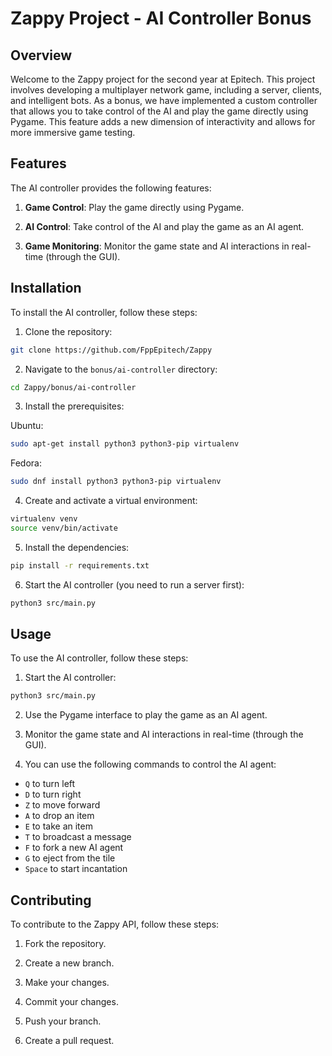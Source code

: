 # Zappy Project - AI Controller Bonus

## Overview

Welcome to the Zappy project for the second year at Epitech. This project involves developing a multiplayer network game, including a server, clients, and intelligent bots. As a bonus, we have implemented a custom controller that allows you to take control of the AI and play the game directly using Pygame. This feature adds a new dimension of interactivity and allows for more immersive game testing.

## Features

The AI controller provides the following features:

1. **Game Control**: Play the game directly using Pygame.

2. **AI Control**: Take control of the AI and play the game as an AI agent.

3. **Game Monitoring**: Monitor the game state and AI interactions in real-time (through the GUI).

## Installation

To install the AI controller, follow these steps:

1. Clone the repository:

```bash
git clone https://github.com/FppEpitech/Zappy
```

2. Navigate to the `bonus/ai-controller` directory:

```bash
cd Zappy/bonus/ai-controller
```

3. Install the prerequisites:

Ubuntu:

```bash
sudo apt-get install python3 python3-pip virtualenv
```

Fedora:

```bash
sudo dnf install python3 python3-pip virtualenv
```

4. Create and activate a virtual environment:

```bash
virtualenv venv
source venv/bin/activate
```

5. Install the dependencies:

```bash
pip install -r requirements.txt
```

6. Start the AI controller (you need to run a server first):

```bash
python3 src/main.py
```

## Usage

To use the AI controller, follow these steps:

1. Start the AI controller:

```bash
python3 src/main.py
```

2. Use the Pygame interface to play the game as an AI agent.

3. Monitor the game state and AI interactions in real-time (through the GUI).

4. You can use the following commands to control the AI agent:
- `Q` to turn left
- `D` to turn right
- `Z` to move forward
- `A` to drop an item
- `E` to take an item
- `T` to broadcast a message
- `F` to fork a new AI agent
- `G` to eject from the tile
- `Space` to start incantation


## Contributing

To contribute to the Zappy API, follow these steps:

1. Fork the repository.

2. Create a new branch.

3. Make your changes.

4. Commit your changes.

5. Push your branch.

6. Create a pull request.
